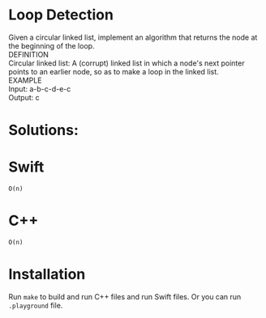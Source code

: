 # Loop Detection
Given a circular linked list, implement an algorithm that returns the node at the beginning of the loop.  
DEFINITION  
Circular linked list: A (corrupt) linked list in which a node's next pointer points to an earlier node, so as to make a loop in the linked list.  
EXAMPLE  
Input: a-b-c-d-e-c    
Output: c    
  
# Solutions:

# Swift
```
O(n)

```
# C++
```
O(n)
```
# Installation
Run `make` to build and run C++ files and run Swift files. Or you can run `.playground` file.
